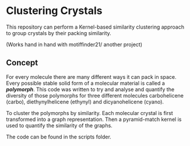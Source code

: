 # Clustering Crystals

This repository can perform a Kernel-based similarity clustering approach to group crystals by their packing similarity. 

(Works hand in hand with motiffinder21/ another project)

## Concept

For every molecule there are many different ways it can pack in space. Every possible stable solid form of a molecular material is called a ___polymorph___. This code was written to try and analyse and quantify the diversity of those polymorphs for three different molecules carbohelicene (carbo), diethynylhelicene (ethynyl) and dicyanohelicene (cyano). 

To cluster the polymorphs by similarity. Each molecular crystal is first transformed into a graph representation. Then a pyramid-match kernel is used to quantify the similarity of the graphs.

The code can be found in the scripts folder.
